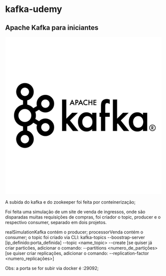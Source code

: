 # kafka-udemy
<h2>
  Apache Kafka para iniciantes
</h2>

<img alt="Banner Kafka" src="./assets/apache_kafka.png"/>


A subida do kafka e do zookeeper foi feita por conteinerização;

Foi feita uma simulação de um site de venda de ingressos, onde são disparadas muitas requisições de compras, foi criador o topic, producer e o respectivo consumer, 
separado em dois projetos.

realSimulationKafka contém o producer;
processorVenda contém o consumer; 
o topic foi criado via CLI: kafka-topics --boostrap-server [ip_definido:porta_definida] --topic <name_topic> --create [se quiser já criar particões, adicionar o comando: --partitions <numero_de_partições> [se quiser criar replicações, adicionar o comando: --replication-factor <numero_replicações>]

Obs: a porta se for subir via docker é :29092; 
